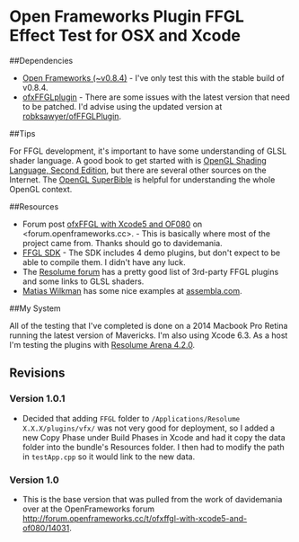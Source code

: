 # Open Frameworks Plugin FFGL Effect Test for OSX and Xcode


##Dependencies

- [Open Frameworks (~v0.8.4)](http://openframeworks.cc/download/) - I've only test this with the stable build of v0.8.4.
- [ofxFFGLplugin](https://code.google.com/p/ofxffglplugin/) - There are some issues with the latest version that need to be patched. I'd advise using the updated version at [robksawyer/ofFFGLPlugin](https://github.com/robksawyer/ofFFGLPlugin).


##Tips

For FFGL development, it's important to have some understanding of GLSL shader language. A good book to get started with is [OpenGL Shading Language, Second Edition](http://wiki.labomedia.org/images/1/10/Orange_Book_-_OpenGL_Shading_Language_2nd_Edition.pdf), but there are several other sources on the Internet. The [OpenGL SuperBible](http://www.math.zju.edu.cn/ligangliu/forstudents/C++/OpenGL%20Super%20Bible.pdf) is helpful for understanding the whole OpenGL context.



##Resources


- Forum post [ofxFFGL with Xcode5 and OF080](http://forum.openframeworks.cc/t/ofxffgl-with-xcode5-and-of080/14031/28) on <forum.openframeworks.cc>. - This is basically where most of the project came from. Thanks should go to davidemania.
- [FFGL SDK](http://freeframe.sourceforge.net/) - The SDK includes 4 demo plugins, but don't expect to be able to compile them. I didn't have any luck.
- The [Resolume forum](http://resolume.com/forum/) has a pretty good list of 3rd-party FFGL plugins and some links to GLSL shaders.
- [Matias Wilkman](http://matiaswilkman.blogspot.co.at/search/label/ffgl) has some nice examples at [assembla.com](https://www.assembla.com/code/ffgl/subversion/nodes/14/trunk/Source/FFGLPlugins).


##My System

All of the testing that I've completed is done on a 2014 Macbook Pro Retina running the latest version of Mavericks. I'm also using Xcode 6.3. As a host I'm testing the plugins with [Resolume Arena 4.2.0](http://resolume.com/blog/11850/resolume-4-2-released-smoother-and-faster).


## Revisions

### Version 1.0.1
- Decided that adding `FFGL` folder to `/Applications/Resolume X.X.X/plugins/vfx/` was not very good for deployment, so I added a new Copy Phase under Build Phases in Xcode and had it copy the data folder into the bundle's Resources folder. I then had to modify the path in `testApp.cpp` so it would link to the new data.

### Version 1.0
- This is the base version that was pulled from the work of davidemania over at the OpenFrameworks forum <http://forum.openframeworks.cc/t/ofxffgl-with-xcode5-and-of080/14031>. 